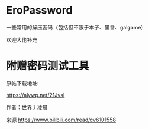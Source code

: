 # EroPassword
一些常用的解压密码（包括但不限于本子、里番、galgame）

欢迎大佬补充
# 附赠密码测试工具

原帖下载地址:

https://alywp.net/21JvsI

作者：世界丿凌晨

来源 https://www.bilibili.com/read/cv6101558
